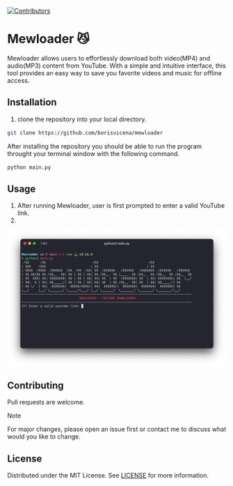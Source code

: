 [![Contributors][contributors-shield]][contributors-url]


# Mewloader 😼

Mewloader allows users to effortlessly download both video(MP4) and audio(MP3) content from YouTube. With a simple and intuitive interface, this tool provides an easy way to save you favorite videos and music for offline access.

## Installation

1. clone the repository into your local directory.
```bash
git clone https://github.com/borisvicena/mewloader
```

After installing the repository you should be able to run the program throught your terminal window with the following command.
```bash
python main.py
```

## Usage
1. After running Mewloader, user is first prompted to enter a valid YouTube link.
2. 
![Screenshot](/static/mewloader_screenshot.png)

## Contributing

Pull requests are welcome.

> [!NOTE]
> For major changes, please open an issue first or contact me to discuss what would you like to change.

## License

Distributed under the MIT License. See [LICENSE](https://choosealicense.com/licenses/mit/) for more information.

<!-- MARKDOWN LINKS -->
[contributors-shield]: https://img.shields.io/github/contributors/borisvicena/mewloader.svg?style=for-the-badge
[contributors-url]: https://github.com/borisvicena/mewloader/graphs/contributors